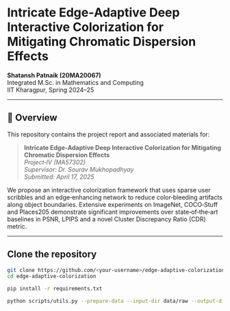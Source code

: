 # Intricate Edge‑Adaptive Deep Interactive Colorization for Mitigating Chromatic Dispersion Effects

**Shatansh Patnaik (20MA20067)**  
Integrated M.Sc. in Mathematics and Computing  
IIT Kharagpur, Spring 2024–25  

---

## 📖 Overview

This repository contains the project report and associated materials for:

> **Intricate Edge‑Adaptive Deep Interactive Colorization for Mitigating Chromatic Dispersion Effects**  
> *Project‑IV (MA57302)*  
> *Supervisor: Dr. Sourav Mukhopadhyay*  
> *Submitted: April 17, 2025*

We propose an interactive colorization framework that uses sparse user scribbles and an edge‑enhancing network to reduce color‑bleeding artifacts along object boundaries. Extensive experiments on ImageNet, COCO‑Stuff and Places205 demonstrate significant improvements over state‑of‑the‑art baselines in PSNR, LPIPS and a novel Cluster Discrepancy Ratio (CDR) metric.

---

## Clone the repository
```bash
git clone https://github.com/<your‑username>/edge‑adaptive‑colorization.git
cd edge‑adaptive‑colorization

pip install -r requirements.txt

python scripts/utils.py --prepare-data --input-dir data/raw --output-dir data/processed
```

